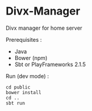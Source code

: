 Divx-Manager
============

Divx manager for home server

Prerequisites :
 * Java
 * Bower (npm)
 * Sbt or PlayFrameworks 2.1.5

Run (dev mode) :

    cd public
    bower install
    cd ..
    sbt run
